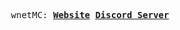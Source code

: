 <p align="center">
  <samp>
    wnetMC:
    <b><a href="https://wnetmc.github.io">Website</a></b>
    <b><a href="https://discord.gg/fVYJauND4A">Discord Server</a></b>
</samp><br>
</p>
